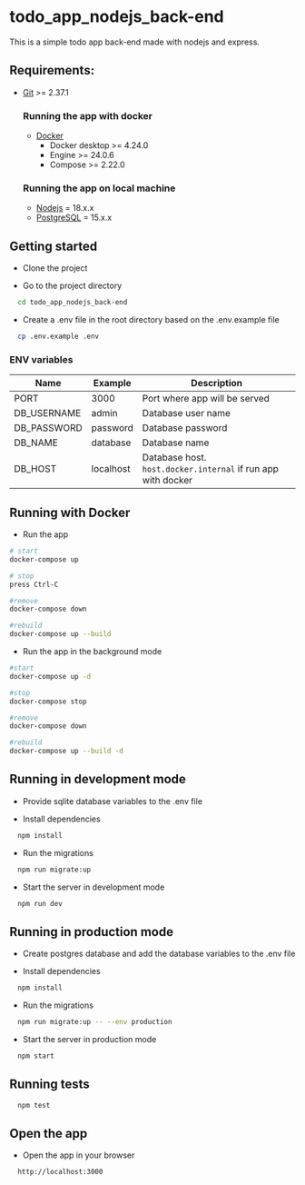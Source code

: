 # todo_app_nodejs_back-end

This is a simple todo app back-end made with nodejs and express.

## Requirements:

- [Git] >= 2.37.1
  ### Running the app with docker
  - [Docker]
    - Docker desktop >= 4.24.0
    - Engine >= 24.0.6
    - Compose >= 2.22.0
  ### Running the app on local machine
  - [Nodejs] = 18.x.x
  - [PostgreSQL] = 15.x.x

## Getting started

- Clone the project

- Go to the project directory

```bash
  cd todo_app_nodejs_back-end
```

- Create a .env file in the root directory based on the .env.example file

```bash
  cp .env.example .env 
```

### ENV variables
| Name | Example | Description |
| --- | --- | --- |
| PORT | 3000 | Port where app will be served |
| DB_USERNAME | admin | Database user name |
| DB_PASSWORD | password | Database password |
| DB_NAME | database | Database name |
| DB_HOST | localhost | Database host.<br />`host.docker.internal` if run app with docker |

## Running with Docker
- Run the app

```bash
# start
docker-compose up

# stop
press Ctrl-C

#remove
docker-compose down

#rebuild
docker-compose up --build
```

- Run the app in the background mode

```bash
#start
docker-compose up -d

#stop
docker-compose stop

#remove
docker-compose down

#rebuild
docker-compose up --build -d
```

## Running in development mode

- Provide sqlite database variables to the .env file

- Install dependencies

```bash
  npm install
```

- Run the migrations

```bash
  npm run migrate:up
```

- Start the server in development mode

```bash
  npm run dev
```

## Running in production mode

- Create postgres database and add the database variables to the .env file

- Install dependencies

```bash
  npm install
```

- Run the migrations

```bash
  npm run migrate:up -- --env production
```

- Start the server in production mode

```bash
  npm start
```

## Running tests

```bash
  npm test
```

## Open the app

- Open the app in your browser

```bash
  http://localhost:3000
```

[Git]: https://git-scm.com/
[Docker]: https://www.docker.com/get-started/
[Nodejs]: https://nodejs.org/dist/v18.17.1/
[PostgreSQL]: https://www.postgresql.org/ftp/source/v15.2/
